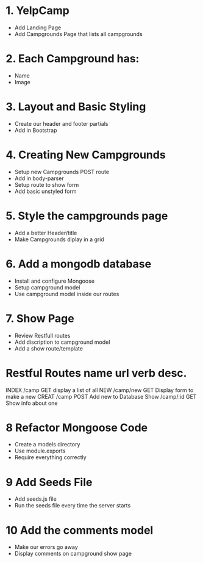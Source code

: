 # 1. YelpCamp
* Add Landing Page
* Add Campgrounds Page that lists all campgrounds

# 2. Each Campground has:
* Name
* Image

# 3. Layout and Basic Styling
* Create our header and footer partials
* Add in Bootstrap

# 4. Creating New Campgrounds
* Setup new Campgrounds POST route
* Add in body-parser
* Setup route to show form
* Add basic unstyled form

# 5. Style the campgrounds page
* Add a better Header/title
* Make Campgrounds diplay in a grid

# 6. Add a mongodb database
* Install and configure Mongoose
* Setup campground model
* Use campground model inside our routes

# 7. Show Page
* Review Restfull routes
* Add discription to campground model
* Add a show route/template

Restful Routes
name    url         verb    desc.
======================================================
INDEX   /camp       GET     display a list of all
NEW     /camp/new   GET     Display form to make a new
CREAT   /camp       POST    Add new to Database
Show    /camp/:id   GET     Show info about one

# 8 Refactor Mongoose Code
* Create a models directory
* Use module.exports
* Require everything correctly

# 9 Add Seeds File
* Add seeds.js file
* Run the seeds file every time the server starts

# 10 Add the comments model
* Make our errors go away
* Display comments on campground show page 